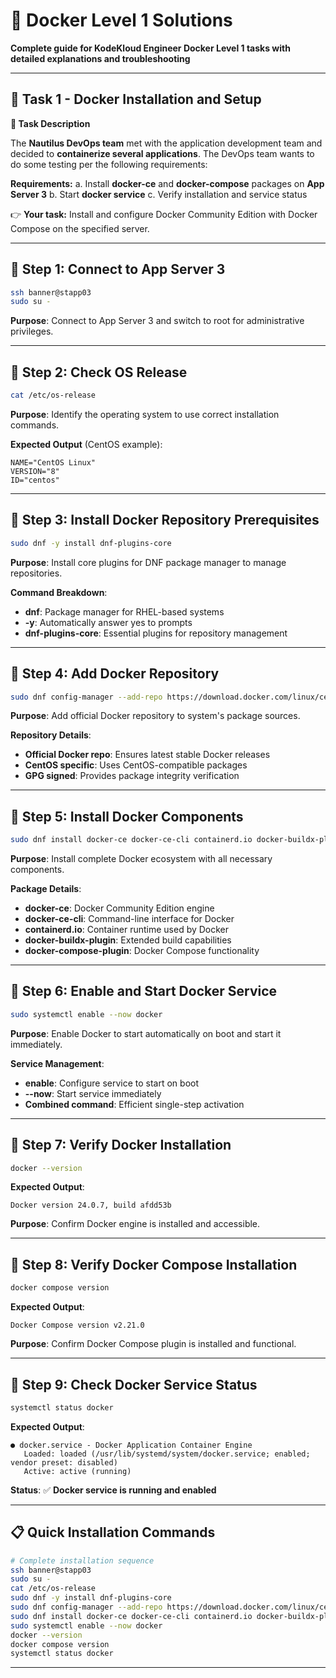 # 🐳 **Docker Level 1 Solutions**

**Complete guide for KodeKloud Engineer Docker Level 1 tasks with detailed explanations and troubleshooting**

---

## **🌟 Task 1 - Docker Installation and Setup**

**📌 Task Description**

The **Nautilus DevOps team** met with the application development team and decided to **containerize several applications**. The DevOps team wants to do some testing per the following requirements:

**Requirements:**
a. Install **docker-ce** and **docker-compose** packages on **App Server 3**
b. Start **docker service**
c. Verify installation and service status

👉 **Your task:** Install and configure Docker Community Edition with Docker Compose on the specified server.

---

## 🔹 Step 1: Connect to App Server 3

```bash
ssh banner@stapp03
sudo su -
```

**Purpose**: Connect to App Server 3 and switch to root for administrative privileges.

---

## 🔹 Step 2: Check OS Release

```bash
cat /etc/os-release
```

**Purpose**: Identify the operating system to use correct installation commands.

**Expected Output** (CentOS example):
```
NAME="CentOS Linux"
VERSION="8"
ID="centos"
```

---

## 🔹 Step 3: Install Docker Repository Prerequisites

```bash
sudo dnf -y install dnf-plugins-core
```

**Purpose**: Install core plugins for DNF package manager to manage repositories.

**Command Breakdown**:
- **dnf**: Package manager for RHEL-based systems
- **-y**: Automatically answer yes to prompts
- **dnf-plugins-core**: Essential plugins for repository management

---

## 🔹 Step 4: Add Docker Repository

```bash
sudo dnf config-manager --add-repo https://download.docker.com/linux/centos/docker-ce.repo
```

**Purpose**: Add official Docker repository to system's package sources.

**Repository Details**:
- **Official Docker repo**: Ensures latest stable Docker releases
- **CentOS specific**: Uses CentOS-compatible packages
- **GPG signed**: Provides package integrity verification

---

## 🔹 Step 5: Install Docker Components

```bash
sudo dnf install docker-ce docker-ce-cli containerd.io docker-buildx-plugin docker-compose-plugin
```

**Purpose**: Install complete Docker ecosystem with all necessary components.

**Package Details**:
- **docker-ce**: Docker Community Edition engine
- **docker-ce-cli**: Command-line interface for Docker
- **containerd.io**: Container runtime used by Docker
- **docker-buildx-plugin**: Extended build capabilities
- **docker-compose-plugin**: Docker Compose functionality

---

## 🔹 Step 6: Enable and Start Docker Service

```bash
sudo systemctl enable --now docker
```

**Purpose**: Enable Docker to start automatically on boot and start it immediately.

**Service Management**:
- **enable**: Configure service to start on boot
- **--now**: Start service immediately
- **Combined command**: Efficient single-step activation

---

## 🔹 Step 7: Verify Docker Installation

```bash
docker --version
```

**Expected Output**:
```
Docker version 24.0.7, build afdd53b
```

**Purpose**: Confirm Docker engine is installed and accessible.

---

## 🔹 Step 8: Verify Docker Compose Installation

```bash
docker compose version
```

**Expected Output**:
```
Docker Compose version v2.21.0
```

**Purpose**: Confirm Docker Compose plugin is installed and functional.

---

## 🔹 Step 9: Check Docker Service Status

```bash
systemctl status docker
```

**Expected Output**:
```
● docker.service - Docker Application Container Engine
   Loaded: loaded (/usr/lib/systemd/system/docker.service; enabled; vendor preset: disabled)
   Active: active (running)
```

**Status**: ✅ **Docker service is running and enabled**

---

## 📋 Quick Installation Commands

```bash
# Complete installation sequence
ssh banner@stapp03
sudo su -
cat /etc/os-release
sudo dnf -y install dnf-plugins-core
sudo dnf config-manager --add-repo https://download.docker.com/linux/centos/docker-ce.repo
sudo dnf install docker-ce docker-ce-cli containerd.io docker-buildx-plugin docker-compose-plugin
sudo systemctl enable --now docker
docker --version
docker compose version
systemctl status docker
```

---